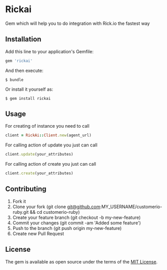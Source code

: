 # Rickai

Gem which will help you to do integration with Rick.io the fastest way

## Installation

Add this line to your application's Gemfile:

```ruby
gem 'rickai'
```

And then execute:

    $ bundle

Or install it yourself as:

    $ gem install rickai

## Usage

For creating of instance you need to call 

```ruby
client = RickAi::Client.new(agent_url)
```

For calling action of update you just can call
```ruby
client.update(your_attributes)
```

For calling action of create you just can call
```ruby
client.create(your_attributes)
```

## Contributing

1. Fork it
2. Clone your fork (git clone git@github.com:MY_USERNAME/customerio-ruby.git && cd customerio-ruby)
3. Create your feature branch (git checkout -b my-new-feature)
4. Commit your changes (git commit -am 'Added some feature')
5. Push to the branch (git push origin my-new-feature)
6. Create new Pull Request

## License

The gem is available as open source under the terms of the [MIT License](https://opensource.org/licenses/MIT).
